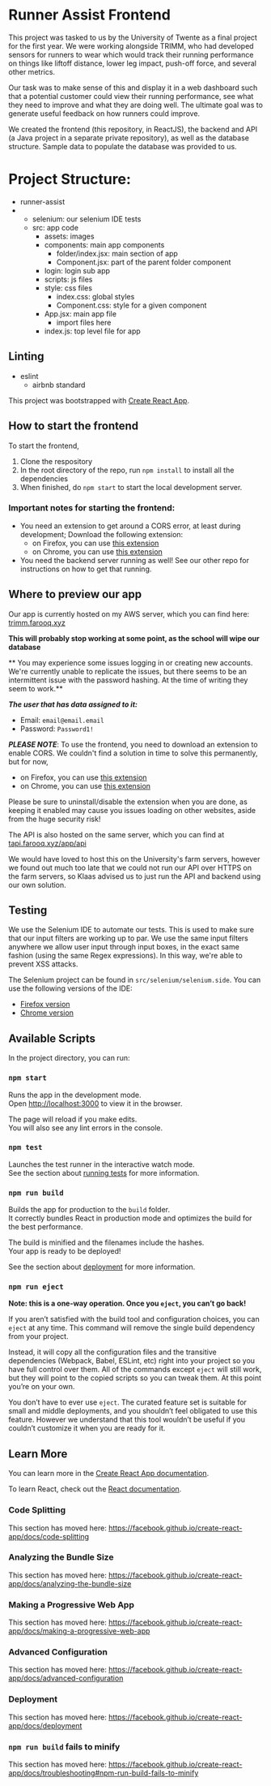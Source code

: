 # Runner Assist Frontend
This project was tasked to us by the University of Twente as a final project for the first year. We were working alongside TRIMM, who had developed sensors for runners to wear which would track their running performance on things like liftoff distance, lower leg impact, push-off force, and several other metrics. 

Our task was to make sense of this and display it in a web dashboard such that a potential customer could view their running performance, see what they need to improve and what they are doing well. The ultimate goal was to generate useful feedback on how runners could improve.

We created the frontend (this repository, in ReactJS), the backend and API (a Java project in a separate private repository), as well as the database structure. Sample data to populate the database was provided to us.  

# Project Structure:
+ runner-assist
+   - selenium: our selenium IDE tests
    - src: app code
        + assets: images
        + components: main app components
            * folder/index.jsx: main section of app
            * Component.jsx: part of the parent folder component
        + login: login sub app
        + scripts: js files
        + style: css files
            * index.css: global styles
            * Component.css: style for a given component
        + App.jsx: main app file
            * import files here
        + index.js: top level file for app

## Linting
 + eslint
    - airbnb standard

This project was bootstrapped with [Create React App](https://github.com/facebook/create-react-app).

## How to start the frontend

To start the frontend,
1. Clone the respository
2. In the root directory of the repo, run `npm install` to install all the dependencies
3. When finished, do `npm start` to start the local development server. 

### Important notes for starting the frontend: 

- You need an extension to get around a CORS error, at least during development; Download the following extension: 
    +  on Firefox, you can use [this extension](https://addons.mozilla.org/en-US/firefox/addon/access-control-allow-origin/)
    +  on Chrome, you can use [this extension](https://chrome.google.com/webstore/detail/allow-cors-access-control/lhobafahddgcelffkeicbaginigeejlf?hl=en)
- You need the backend server running as well! See our other repo for instructions on how to get that running.


## Where to preview our app

Our app is currently hosted on my AWS server, which you can find here: [trimm.farooq.xyz](https://trimm.farooq.xyz/)

**This will probably stop working at some point, as the school will wipe our database**

** You may experience some issues logging in or creating new accounts. We're currently unable to replicate the issues, but there seems to be an intermittent issue with the password hashing. At the time of writing they seem to work.**

***The user that has data assigned to it:***
 - Email: `email@email.email`
 - Password: `Password1!`

***PLEASE NOTE***: To use the frontend, you need to download an extension to enable CORS. We couldn't find a solution in time
to solve this permanently, but for now, 
 - on Firefox, you can use [this extension](https://addons.mozilla.org/en-US/firefox/addon/access-control-allow-origin/)
 - on Chrome, you can use [this extension](https://chrome.google.com/webstore/detail/allow-cors-access-control/lhobafahddgcelffkeicbaginigeejlf?hl=en)

Please be sure to uninstall/disable the extension when you are done, as keeping it enabled may cause you issues loading on other websites, aside from the huge security risk!

The API is also hosted on the same server, which you can find at [tapi.farooq.xyz/app/api](https://tapi.farooq.xyz/app/api)

We would have loved to host this on the University's farm servers, however we found out much too late that we could not 
run our API over HTTPS on the farm servers, so Klaas advised us to just run the API and backend using our own solution.

## Testing

We use the Selenium IDE to automate our tests. This is used to make sure that our input filters are working up to par.
We use the same input filters anywhere we allow user input through input boxes, in the exact same fashion (using the same Regex expressions).
In this way, we're able to prevent XSS attacks.

The Selenium project can be found in `src/selenium/selenium.side`. You can use the following versions of the IDE:
 - [Firefox version](https://addons.mozilla.org/en-GB/firefox/addon/selenium-ide/)
 - [Chrome version](https://chrome.google.com/webstore/detail/selenium-ide/mooikfkahbdckldjjndioackbalphokd)

## Available Scripts

In the project directory, you can run:

### `npm start`

Runs the app in the development mode.<br>
Open [http://localhost:3000](http://localhost:3000) to view it in the browser.

The page will reload if you make edits.<br>
You will also see any lint errors in the console.

### `npm test`

Launches the test runner in the interactive watch mode.<br>
See the section about [running tests](https://facebook.github.io/create-react-app/docs/running-tests) for more information.

### `npm run build`

Builds the app for production to the `build` folder.<br>
It correctly bundles React in production mode and optimizes the build for the best performance.

The build is minified and the filenames include the hashes.<br>
Your app is ready to be deployed!

See the section about [deployment](https://facebook.github.io/create-react-app/docs/deployment) for more information.

### `npm run eject`

**Note: this is a one-way operation. Once you `eject`, you can’t go back!**

If you aren’t satisfied with the build tool and configuration choices, you can `eject` at any time. This command will remove the single build dependency from your project.

Instead, it will copy all the configuration files and the transitive dependencies (Webpack, Babel, ESLint, etc) right into your project so you have full control over them. All of the commands except `eject` will still work, but they will point to the copied scripts so you can tweak them. At this point you’re on your own.

You don’t have to ever use `eject`. The curated feature set is suitable for small and middle deployments, and you shouldn’t feel obligated to use this feature. However we understand that this tool wouldn’t be useful if you couldn’t customize it when you are ready for it.

## Learn More

You can learn more in the [Create React App documentation](https://facebook.github.io/create-react-app/docs/getting-started).

To learn React, check out the [React documentation](https://reactjs.org/).

### Code Splitting

This section has moved here: https://facebook.github.io/create-react-app/docs/code-splitting

### Analyzing the Bundle Size

This section has moved here: https://facebook.github.io/create-react-app/docs/analyzing-the-bundle-size

### Making a Progressive Web App

This section has moved here: https://facebook.github.io/create-react-app/docs/making-a-progressive-web-app

### Advanced Configuration

This section has moved here: https://facebook.github.io/create-react-app/docs/advanced-configuration

### Deployment

This section has moved here: https://facebook.github.io/create-react-app/docs/deployment

### `npm run build` fails to minify

This section has moved here: https://facebook.github.io/create-react-app/docs/troubleshooting#npm-run-build-fails-to-minify

